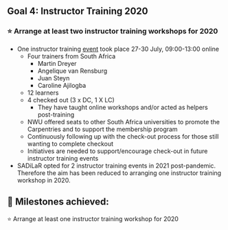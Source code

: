 ## Goal 4: Instructor Training 2020
### :star: Arrange at least two instructor training workshops for 2020
- One instructor training [event](https://nwu-eresearch.github.io/2020-07-27-ttt-online-SAST/) took place 27-30 July, 09:00-13:00 online 
  - Four trainers from South Africa
    - Martin Dreyer
    - Angelique van Rensburg
    - Juan Steyn
    - Caroline Ajilogba
  - 12 learners
  - 4 checked out (3 x DC, 1 X LC)
    - They have taught online workshops and/or acted as helpers post-training
  - NWU offered seats to other South Africa universities to promote the Carpentries and to support the membership program
  - Continuously following up with the check-out process for those still wanting to complete checkout
  - Initiatives are needed to support/encourage check-out in future instructor training events 
- SADiLaR opted for 2 instructor training events in 2021 post-pandemic. Therefore the aim has been reduced to arranging one instructor training workshop in 2020.


## :large_blue_diamond: Milestones achieved:
:star: Arrange at least one instructor training workshop for 2020
